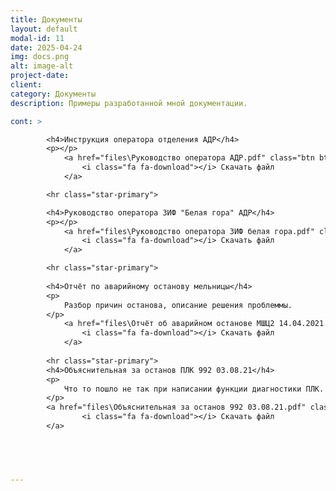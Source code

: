 ```yaml
---
title: Документы
layout: default
modal-id: 11
date: 2025-04-24
img: docs.png
alt: image-alt
project-date: 
client: 
category: Документы
description: Примеры разработанной мной документации.

cont: >

        <h4>Инструкция оператора отделения АДР</h4>
        <p></p>
            <a href="files\Руководство оператора АДР.pdf" class="btn btn-default">
                <i class="fa fa-download"></i> Скачать файл
            </a>

        <hr class="star-primary">

        <h4>Руководство оператора ЗИФ "Белая гора" АДР</h4>
        <p></p>
            <a href="files\Руководство оператора ЗИФ белая гора.pdf" class="btn btn-default">
                <i class="fa fa-download"></i> Скачать файл
            </a>

        <hr class="star-primary">
  
        <h4>Отчёт по аварийному останову мельницы</h4>
        <p> 
            Разбор причин останова, описание решения проблеммы.
        </p>
            <a href="files\Отчёт об аварийном останове МШЦ2 14.04.2021.pdf" class="btn btn-default">
                <i class="fa fa-download"></i> Скачать файл
            </a>
 
        <hr class="star-primary">
        <h4>Объяснительная за останов ПЛК 992 03.08.21</h4>
        <p> 
            Что то пошло не так при написании функции диагностики ПЛК.
        </p>
        <a href="files\Объяснительная за останов 992 03.08.21.pdf" class="btn btn-default">
                <i class="fa fa-download"></i> Скачать файл
        </a>


  


---
```

